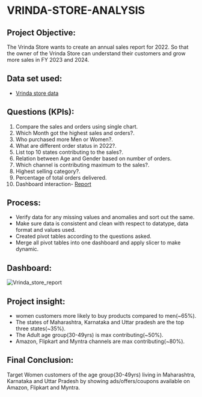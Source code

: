 # VRINDA-STORE-ANALYSIS
 ## Project Objective:
The Vrinda Store wants to create an annual sales report for 2022. So that the owner of the Vrinda Store can understand their customers and grow more sales in FY 2023 and 2024.
## Data set used:
- <a href="https://github.com/Shilpa2654/VRINDA-STORE-ANALYSIS/blob/main/Vrinda%20Store%20Data%20Analysis%20raw%20data.xlsx">Vrinda store data</a>
## Questions (KPIs):
1. Compare the sales and orders using single chart.
2. Which Month got the highest sales and orders?.
3. Who purchased more Men or Women?.
4. What are different order status in 2022?.
5. List top 10 states contributing to the sales?.
6. Relation between Age and Gender based on number of orders.
7. Which channel is contributing maximum to the sales?.
8. Highest selling category?.
9. Percentage of total orders delivered.
10. Dashboard interaction- <a href="[https://github.com/Shilpa2654/VRINDA-STORE-ANALYSIS/blob/main/Vrinda_store_report.png](https://github.com/Shilpa2654/VRINDA-STORE-ANALYSIS/blob/main/vrinda%20store.png)">Report</a>
## Process:
- Verify data for any missing values and anomalies and sort out the same.
- Make sure data is consistent and clean with respect to datatype, data format and values used.
- Created pivot tables according to the questions asked. 
- Merge all pivot tables into one dashboard and apply slicer to make dynamic.
## Dashboard:  
![Vrinda_store_report](https://github.com/user-attachments/assets/7ddf317c-0265-4806-b348-55f38af639a7)


## Project insight:
- women customers more likely to buy products compared to men(~65%).
- The states of Maharashtra, Karnataka and Uttar pradesh are the top three states(~35%).
- The Adult age group(30-49yrs) is max contributing(~50%).
- Amazon, Flipkart and Myntra channels are max contributing(~80%).

## Final Conclusion:
  Target Women customers of the age group(30-49yrs) living in Maharashtra, Karnataka and Uttar Pradesh by showing ads/offers/coupons available on Amazon, Flipkart and Myntra.
